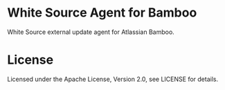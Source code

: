 White Source Agent for Bamboo
=========================

White Source external update agent for Atlassian Bamboo.

# License

Licensed under the Apache License, Version 2.0, see LICENSE for details.
